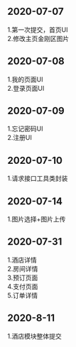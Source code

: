 ## 2020-07-07 
1.第一次提交，首页UI  
2.修改主页金刚区图片  
## 2020-07-08
1.我的页面UI  
2.登录页面UI  
## 2020-07-09  
1.忘记密码UI  
2.注册UI  
## 2020-07-10
1.请求接口工具类封装  
## 2020-07-14
1.图片选择+图片上传  
## 2020-07-31  
1.酒店详情  
2.房间详情  
3.预订页面  
4.支付页面  
5.订单详情  
## 2020-8-11  
1.酒店模块整体提交


